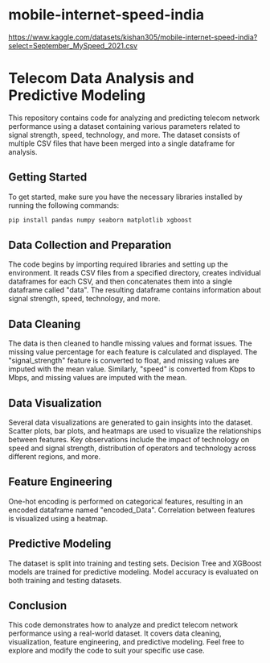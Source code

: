 # mobile-internet-speed-india
https://www.kaggle.com/datasets/kishan305/mobile-internet-speed-india?select=September_MySpeed_2021.csv
# Telecom Data Analysis and Predictive Modeling

This repository contains code for analyzing and predicting telecom network performance using a dataset containing various parameters related to signal strength, speed, technology, and more. The dataset consists of multiple CSV files that have been merged into a single dataframe for analysis.

## Getting Started

To get started, make sure you have the necessary libraries installed by running the following commands:

```bash
pip install pandas numpy seaborn matplotlib xgboost
```
## Data Collection and Preparation
The code begins by importing required libraries and setting up the environment. It reads CSV files from a specified directory, creates individual dataframes for each CSV, and then concatenates them into a single dataframe called "data". The resulting dataframe contains information about signal strength, speed, technology, and more.

## Data Cleaning
The data is then cleaned to handle missing values and format issues. The missing value percentage for each feature is calculated and displayed. The "signal_strength" feature is converted to float, and missing values are imputed with the mean value. Similarly, "speed" is converted from Kbps to Mbps, and missing values are imputed with the mean.

## Data Visualization
Several data visualizations are generated to gain insights into the dataset. Scatter plots, bar plots, and heatmaps are used to visualize the relationships between features. Key observations include the impact of technology on speed and signal strength, distribution of operators and technology across different regions, and more.

## Feature Engineering
One-hot encoding is performed on categorical features, resulting in an encoded dataframe named "encoded_Data". Correlation between features is visualized using a heatmap.

## Predictive Modeling
The dataset is split into training and testing sets. Decision Tree and XGBoost models are trained for predictive modeling. Model accuracy is evaluated on both training and testing datasets.

## Conclusion
This code demonstrates how to analyze and predict telecom network performance using a real-world dataset. It covers data cleaning, visualization, feature engineering, and predictive modeling. Feel free to explore and modify the code to suit your specific use case.
